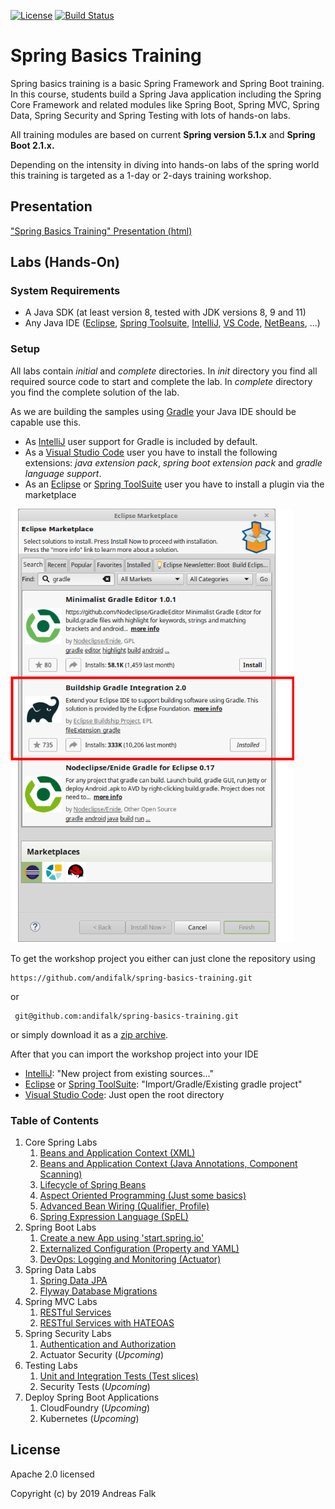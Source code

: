 [![License](https://img.shields.io/badge/License-Apache%20License%202.0-brightgreen.svg)][1]
[![Build Status](https://travis-ci.org/andifalk/spring-basics-training.svg?branch=master)](https://travis-ci.org/andifalk/spring-basics-training)


# Spring Basics Training
Spring basics training is a basic Spring Framework and Spring Boot training. 
In this course, students build a Spring Java application including the Spring Core Framework and related modules like Spring Boot, Spring MVC, Spring Data, Spring Security and Spring Testing with lots of hands-on labs.

All training modules are based on current __Spring version 5.1.x__ and __Spring Boot 2.1.x.__

Depending on the intensity in diving into hands-on labs of the spring world this training is targeted
as a 1-day or 2-days training workshop.

## Presentation

["Spring Basics Training" Presentation (html)](https://andifalk.github.io/spring-basics-training/presentation/index.html)

## Labs (Hands-On)

### System Requirements

* A Java SDK (at least version 8, tested with JDK versions 8, 9 and 11)
* Any Java IDE ([Eclipse](https://www.eclipse.org/), [Spring Toolsuite](https://spring.io/tools), [IntelliJ](https://www.jetbrains.com/idea/), [VS Code](https://code.visualstudio.com/), [NetBeans](https://netbeans.org/), ...)

### Setup

All labs contain _initial_ and _complete_ directories.
In _init_ directory you find all required source code to start and complete the lab. In _complete_ directory 
you find the complete solution of the lab.

As we are building the samples using [Gradle](https://gradle.org) your Java IDE should be capable use this.

* As [IntelliJ](https://www.jetbrains.com/idea/) user support for Gradle is included by default.
* As a [Visual Studio Code](https://code.visualstudio.com/) user you have to install the following extensions: _java extension pack_, _spring boot extension pack_ and _gradle language support_.
* As an [Eclipse](https://www.eclipse.org/) or [Spring ToolSuite](https://spring.io/tools) user you have to install a plugin via the marketplace

![eclipse](eclipse_gradle.png "eclipse")

To get the workshop project you either can just clone the repository using

```
https://github.com/andifalk/spring-basics-training.git
```

or

```
 git@github.com:andifalk/spring-basics-training.git
```

or simply download it as a [zip archive](https://github.com/andifalk/spring-basics-training/archive/master.zip).

After that you can import the workshop project into your IDE

* [IntelliJ](https://www.jetbrains.com/idea): "New project from existing sources..."
* [Eclipse](https://www.eclipse.org/) or [Spring ToolSuite](https://spring.io/tools): "Import/Gradle/Existing gradle project"
* [Visual Studio Code](https://code.visualstudio.com/): Just open the root directory

### Table of Contents

1. Core Spring Labs
    1. [Beans and Application Context (XML)](https://github.com/andifalk/spring-basics-training/tree/master/lab-1)
    2. [Beans and Application Context (Java Annotations, Component Scanning)](https://github.com/andifalk/spring-basics-training/tree/master/lab-2) 
    3. [Lifecycle of Spring Beans](https://github.com/andifalk/spring-basics-training/tree/master/lab-3)	
    4. [Aspect Oriented Programming (Just some basics)](https://github.com/andifalk/spring-basics-training/tree/master/lab-4)
    5. [Advanced Bean Wiring (Qualifier, Profile)](https://github.com/andifalk/spring-basics-training/tree/master/lab-5)
    6. [Spring Expression Language (SpEL)](https://github.com/andifalk/spring-basics-training/tree/master/lab-6)
2. Spring Boot Labs
    1. [Create a new App using 'start.spring.io'](https://github.com/andifalk/spring-basics-training/tree/master/lab-7)
    2. [Externalized Configuration (Property and YAML)](https://github.com/andifalk/spring-basics-training/tree/master/lab-8)
    3. [DevOps: Logging and Monitoring (Actuator)](https://github.com/andifalk/spring-basics-training/tree/master/lab-9)
3. Spring Data Labs
    1. [Spring Data JPA](https://github.com/andifalk/spring-basics-training/tree/master/lab-10)
    2. [Flyway Database Migrations](https://github.com/andifalk/spring-basics-training/tree/master/lab-11)
4. Spring MVC Labs
    1. [RESTful Services](https://github.com/andifalk/spring-basics-training/tree/master/lab-12)
    2. [RESTful Services with HATEOAS](https://github.com/andifalk/spring-basics-training/tree/master/lab-13)
5. Spring Security Labs
    1. [Authentication and Authorization](https://github.com/andifalk/spring-basics-training/tree/master/lab-14)
    2. Actuator Security (*Upcoming*)
6. Testing Labs
    1. [Unit and Integration Tests (Test slices)](https://github.com/andifalk/spring-basics-training/tree/master/lab-15)
    2. Security Tests (*Upcoming*)
7. Deploy Spring Boot Applications
    1. CloudFoundry (*Upcoming*)
    2. Kubernetes (*Upcoming*)

## License

Apache 2.0 licensed

Copyright (c) by 2019 Andreas Falk

[1]:http://www.apache.org/licenses/LICENSE-2.0.txt
